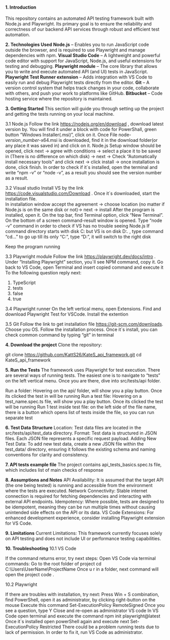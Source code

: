 #### **1. Introduction**
This repository contains an automated API testing framework built with Node.js and Playwright. Its primary goal is to ensure the reliability and correctness of our backend API services through robust and efficient test automation.



**2. Technologies Used**
**Node.js** – Enables you to run JavaScript code outside the browser, and is required to use Playwright and manage dependencies with npm.
**Visual Studio Code** – A lightweight and powerful code editor with support for JavaScript, Node.js, and useful extensions for testing and debugging.
**Playwright module** – The core library that allows you to write and execute automated API (and UI) tests in JavaScript.
**Playwright Test Runner extension** – Adds integration with VS Code to easily run and debug Playwright tests directly from the editor.
**Git** – A version control system that helps track changes in your code, collaborate with others, and push your work to platforms like GitHub.
**Bitbucket** –  Code hosting service where the repository is maintained.



**3. Getting Started**
This section will guide you through setting up the project and getting the tests running on your local machine.

3.1 Node.js
Follow the link https://nodejs.org/en/download , download latest version by. You will find it under a block with code for PowerShall, green button “Windows Installer(.msi)”,  click on it.
Once File  node-*version_number*-x64.msi  is downloaded, find it in the download folder(or any place it was saved in) and click on it.
Node.js Setup window should be opened, click next -> agree with conditions -> select a place it to be saved in (There is no difference on which disk) -> next -> Check “Automatically install necessary tools” and click next -> click install -> once installation is done, click finish.
In order to check if it`s installed, open the terminal and write “npm -v” or “node -v”, as a result you should see the version number as a result.

3.2 Visual studio
Install VS by the link https://code.visualstudio.com/Download . Once it`s downloaded, start the installation file.  
In installation window accept the agreement -> choose location (no matter if Node.js is on the same disk or not)-> next -> install
After the program is installed, open it. On the top bar, find Terminal option, click “New Terminal”. On the bottom of a screen command-result window is opened. Type “node -v” command in order to check if VS has no trouble seeing Node.js
If command directory starts with disk C: but VS is on disk D:. , type command “cd…” to go up till its only “C:”, type “D:”, it will switch to the right disk

Keep the program running 

3.3 Playwright module
Follow the link https://playwright.dev/docs/intro . Under “Installing Playwright” section, you`ll see NPM command, copy it. Go back to VS Code, open Terminal and insert copied command and execute it
To the following question reply next:
1) TypeScript
2) tests
3) false
4) true

3.4  Playwright runner
On the left vertical menu, open Extensions. Find and download Playwright Test for VSCode. Install the extention

3.5 Git
Follow the link to get installation file https://git-scm.com/downloads. Choose you OS. Follow the installation process. Once it`s install, you can check common command by typing “git” in terminal



**4. Download the project**
Clone the repository:

git clone https://github.com/KattS26/KateS_api_framework.git
cd KateS_api_framework



**5. Run the Tests**
The framework uses Playwright for test execution.
There are several ways of running tests. The easiest one is to navigate to “tests” on the left vertical menu. Once you are there, dive into  src/tests/api folder. 

Run a folder: Hovering on the api/ folder, will show you a play button. Once its clicked the test in  will be running 
Run a test file: Hovering on a test_name.spec.ts file, will show you a play button. Once its clicked the test will be running 
Run 1 test inside test file: on the left side of the file name, there is a button which opens list of tests inside the file, so you can run separate test 



**6. Test Data Structure**
Location: Test data files are located in the src/tests/api/test_data directory.
Format: Test data is structured in JSON files. Each JSON file represents a specific request payload.
Adding New Test Data: To add new test data, create a new JSON file within the test_data/ directory, ensuring it follows the existing schema and naming conventions for clarity and consistency.



**7. API tests example file**
The project contains api_tests_basics.spec.ts file, which includes list of main checks of response



**8. Assumptions and Notes** 
API Availability: It is assumed that the target API (the one being tested) is running and accessible from the environment where the tests are executed.
Network Connectivity: Stable internet connection is required for fetching dependencies and interacting with external API endpoints.
Idempotency: Where possible, tests are designed to be idempotent, meaning they can be run multiple times without causing unintended side effects on the API or its data.
VS Code Extensions: For enhanced development experience, consider installing Playwright extension for VS Code.




**9. Limitations**
Current Limitations:
This framework currently focuses solely on API testing and does not include UI or performance testing capabilities.



**10. Troubleshooting**
10.1 VS Code

If the command returns error, try next steps:
Open VS Code via terminal commands:
Go to the root folder of project
cd C:\Users\UserName\ProjectName
Once u r in a folder, next command will open the project
code .



10.2 Playwright 

If there are troubles with installation, try next:
Press Win + S combination,  find PowerShell, open it as administrator, by clicking right-button on the mouse 
Execute this command 
Set-ExecutionPolicy RemoteSigned
Once you see a question, type Y 
Close and re-open as administrator VS code 
In VS Code open terminal and execute the command 
npm init playwright@latest
Once it`s installed open powerShell again and execute next
Set-ExecutionPolicy Restricted
There could be a problem running tests due to lack of permission. In order to fix it, run VS Code as administrator.  

